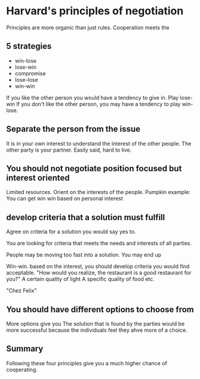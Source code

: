# Harvard's principles of negotiation

Principles are more organic than just rules.
Cooperation meets the 

## 5 strategies
- win-lose
- lose-win
- compromise
- lose-lose
- win-win

If you like the other person you would have a tendency to give in.  Play lose-win
If you don't like the other person, you may have a tendency to play win-lose.

## Separate the person from the issue
It is in your own interest to understand the interest of the other people.
The other party is your partner.  Easily said, hard to live.

## You should not negotiate position focused but interest oriented
Limited resources.  Orient on the interests of the people.
Pumpkin example: 
You can get win win based on personal interest

## develop criteria that a solution must fulfill
Agree on criteria for a solution you would say yes to.

You are looking for criteria that meets the needs and interests of all parties.

People may be moving too fast into a solution.  You may end up 

Win-win.  based on the interest, you should develop criteria you would find acceptable.
"How would you realize, the restaurant is a good restaurant for you?"
	A certain quality of light
	A specific quality of food
	etc.

"Chez Felix"

## You should have different options to choose from 
More options give you
The solution that is found by the parties would be more successful because the individuals feel they ahve more of a choice.

## Summary

Following these four principles give you a much higher chance of cooperating.
